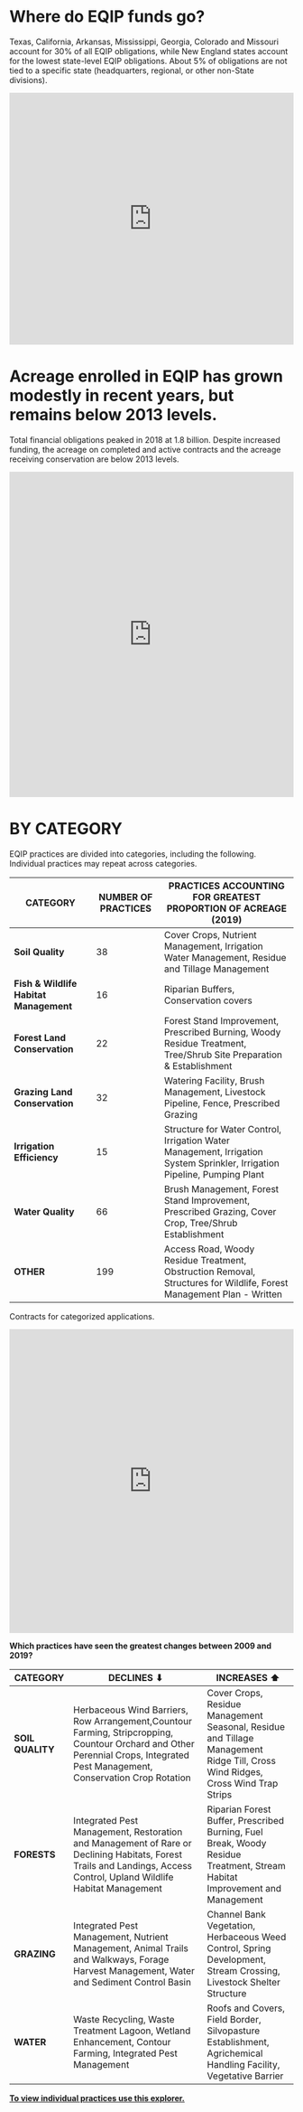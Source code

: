 # Where do EQIP funds go?
Texas, California, Arkansas, Mississippi, Georgia, Colorado and Missouri account for 30% of all EQIP obligations, while New England states account for the lowest state-level EQIP obligations. About 5% of obligations are not tied to a specific state (headquarters, regional, or other non-State divisions). 

<iframe title="2019 EQIP OBLIGATIONS BY STATE " aria-label="Map" id="datawrapper-chart-okDpn" src="https://datawrapper.dwcdn.net/okDpn/1/" scrolling="no" frameborder="0" style="width: 0; min-width: 100% !important; border: none;" height="446"></iframe><script type="text/javascript">!function(){"use strict";window.addEventListener("message",(function(a){if(void 0!==a.data["datawrapper-height"])for(var e in a.data["datawrapper-height"]){var t=document.getElementById("datawrapper-chart-"+e)||document.querySelector("iframe[src*='"+e+"']");t&&(t.style.height=a.data["datawrapper-height"][e]+"px")}}))}();
</script>



# Acreage enrolled in EQIP has grown modestly in recent years, but remains below 2013 levels.
Total financial obligations peaked in 2018 at 1.8 billion. Despite increased funding, the acreage on completed and active contracts and the acreage receiving conservation are below 2013 levels.  

<iframe title="TRENDS IN EQIP FUNDING" aria-label="Interactive area chart" id="datawrapper-chart-TyVJy" src="https://datawrapper.dwcdn.net/TyVJy/1/" scrolling="no" frameborder="0" style="width: 0; min-width: 100% !important; border: none;" height="576"></iframe><script type="text/javascript">!function(){"use strict";window.addEventListener("message",(function(a){if(void 0!==a.data["datawrapper-height"])for(var e in a.data["datawrapper-height"]){var t=document.getElementById("datawrapper-chart-"+e)||document.querySelector("iframe[src*='"+e+"']");t&&(t.style.height=a.data["datawrapper-height"][e]+"px")}}))}();
</script>



# BY CATEGORY
EQIP practices are divided into categories, including the following. Individual practices may repeat across categories. 

CATEGORY | NUMBER OF PRACTICES | PRACTICES ACCOUNTING FOR GREATEST PROPORTION OF ACREAGE (2019)
---------|---------------------|---------------------------------------------------------------
**Soil Quality** | 38 | Cover Crops, Nutrient Management, Irrigation Water Management, Residue and Tillage Management
**Fish & Wildlife Habitat Management** | 16 | Riparian Buffers, Conservation covers
**Forest Land Conservation** | 22 | Forest Stand Improvement, Prescribed Burning, Woody Residue Treatment, Tree/Shrub Site Preparation & Establishment   
**Grazing Land Conservation** | 32 | Watering Facility, Brush Management, Livestock Pipeline, Fence, Prescribed Grazing 
**Irrigation Efficiency** | 15 | Structure for Water Control, Irrigation Water Management, Irrigation System Sprinkler, Irrigation Pipeline, Pumping Plant 
**Water Quality** | 66 | Brush Management, Forest Stand Improvement, Prescribed Grazing, Cover Crop, Tree/Shrub Establishment
**OTHER** | 199 | Access Road, Woody Residue Treatment, Obstruction Removal, Structures for Wildlife, Forest Management Plan - Written 


Contracts for categorized applications.
<iframe title="EQIP CONTRACT CATEGORIES" aria-label="Interactive area chart" id="datawrapper-chart-Jp6Nq" src="https://datawrapper.dwcdn.net/Jp6Nq/3/" scrolling="no" frameborder="0" style="width: 0; min-width: 100% !important; border: none;" height="538"></iframe><script type="text/javascript">!function(){"use strict";window.addEventListener("message",(function(a){if(void 0!==a.data["datawrapper-height"])for(var e in a.data["datawrapper-height"]){var t=document.getElementById("datawrapper-chart-"+e)||document.querySelector("iframe[src*='"+e+"']");t&&(t.style.height=a.data["datawrapper-height"][e]+"px")}}))}();
</script>

**Which practices have seen the greatest changes between 2009 and 2019?**

CATEGORY | DECLINES ⬇ | INCREASES ⬆
---------|------------|-------------
**SOIL QUALITY** | Herbaceous Wind Barriers, Row Arrangement,Countour Farming, Stripcropping, Countour Orchard and Other Perennial Crops, Integrated Pest Management, Conservation Crop Rotation | Cover Crops, Residue Management Seasonal, Residue and Tillage Management Ridge Till, Cross Wind Ridges, Cross Wind Trap Strips
**FORESTS** | Integrated Pest Management, Restoration and Management of Rare or Declining Habitats, Forest Trails and Landings, Access Control, Upland Wildlife Habitat Management | Riparian Forest Buffer, Prescribed Burning, Fuel Break, Woody Residue Treatment, Stream Habitat Improvement and Management
**GRAZING** | Integrated Pest Management, Nutrient Management, Animal Trails and Walkways, Forage Harvest Management, Water and Sediment Control Basin | Channel Bank Vegetation, Herbaceous Weed Control, Spring Development, Stream Crossing, Livestock Shelter Structure
**WATER** | Waste Recycling, Waste Treatment Lagoon, Wetland Enhancement, Contour Farming, Integrated Pest Management | Roofs and Covers, Field Border, Silvopasture Establishment, Agrichemical Handling Facility, Vegetative Barrier

[**To view individual practices use this explorer.**](https://sustainablefoodfarming.shinyapps.io/EQIP/)

